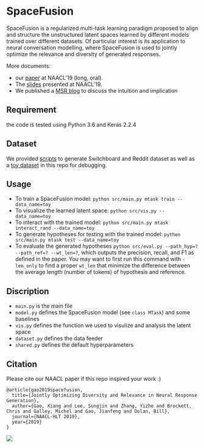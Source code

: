 # SpaceFusion
SpaceFusion is a regularized multi-task learning paradigm proposed to align and structure the unstructured latent spaces learned by different models trained over different datasets. Of particular interest is its application to neural conversation modelling, where SpaceFusion is used to jointly optimize the relevance and diversity of generated responses.


More documents:
* our [paper](https://arxiv.org/abs/1902.11205) at NAACL'19 (long, oral). 
* The [slides](https://github.com/golsun/SpaceFusion/blob/master/slides.pdf) presented at NAACL'19.
* We published a [MSR blog](https://www.microsoft.com/en-us/research/blog/spacefusion-structuring-the-unstructured-latent-space-for-conversational-ai/) to discuss the intuition and implication

## Requirement
the code is tested using Python 3.6 and Keras 2.2.4

## Dataset
We provided [scripts](https://github.com/golsun/SpaceFusion/tree/master/data) to generate Switchboard and Reddit dataset as well as a [toy dataset](https://github.com/golsun/SpaceFusion/blob/master/data/toy) in this repo for debugging.

## Usage
* To train a SpaceFusion model: `python src/main.py mtask train --data_name=toy`
* To visualize the learned latent space: `python src/vis.py --data_name=toy`
* To interact with the trained model: `python src/main.py mtask interact_rand --data_name=toy`
* To generate hypotheses for testing with the trained model: `python src/main.py mtask test --data_name=toy`
* To evaluate the generated hypotheses `python src/eval.py --path_hyp=? --path_ref=? --wt_len=?`, which outputs the precision, recall, and F1 as defined in the paper. You may want to first run this command with `-len_only` to find a proper `wt_len` that minimize the difference between the average length (number of tokens) of hypothesis and reference.

## Discription
* `main.py` is the main file
* `model.py` defines the SpaceFusion model (see `class MTask`) and some baselines
* `vis.py` defines the function we used to visulize and analysis the latent space
* `dataset.py` defines the data feeder
* `shared.py` defines the default hyperparameters

## Citation
Please cite our NAACL paper if this repo inspired your work :)
```
@article{gao2019spacefusion,
  title={Jointly Optimizing Diversity and Relevance in Neural Response Generation},
  author={Gao, Xiang and Lee, Sungjin and Zhang, Yizhe and Brockett, Chris and Galley, Michel and Gao, Jianfeng and Dolan, Bill},
  journal={NAACL-HLT 2019},
  year={2019}
}
```

![](https://github.com/golsun/SpaceFusion/blob/master/fig/intro_fig.PNG)


